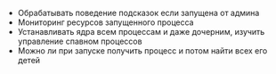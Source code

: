 - Обрабатывать поведение подсказок если запущена от админа
- Мониторинг ресурсов запущенного процесса
- Устанавливать ядра всем процессам и даже дочерним, изучить управление спавном процессов
- Можно ли при запуске получить процесс и потом найти всех его детей